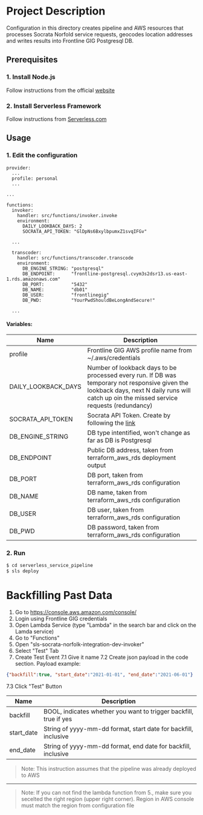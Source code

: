 # Project Description
Configuration in this directory creates pipeline and AWS resources that processes Socrata Norfold service requests, geocodes location addresses and writes results into Frontline GIG Postgresql DB. 


## Prerequisites

### 1. Install Node.js

Follow instructions from the official [website](https://nodejs.org/en/download/)

### 2. Install Serverless Framework

Follow instructions from [Serverless.com](https://www.serverless.com/framework/docs/providers/aws/guide/installation)

## Usage

### 1. Edit the configuration

```sls
provider:
  ...
  profile: personal
  ...

...

functions:
  invoker:
    handler: src/functions/invoker.invoke
    environment:
      DAILY_LOOKBACK_DAYS: 2
      SOCRATA_API_TOKEN: "GlDpNs6BxylbpumxZ1svqIFGv"

  ...

  transcoder:
    handler: src/functions/transcoder.transcode
    environment:
      DB_ENGINE_STRING: "postgresql"
      DB_ENDPOINT:      "frontline-postgresql.cvym3s2dsr13.us-east-1.rds.amazonaws.com"
      DB_PORT:          "5432"
      DB_NAME:          "db01"
      DB_USER:          "frontlinegig"
      DB_PWD:           "YourPwdShouldBeLongAndSecure!"

  ...

```

#### Variables:

| Name | Description |
|------|-------------|
| profile | Frontline GIG AWS profile name from ~/.aws/credentials |
| DAILY_LOOKBACK_DAYS | Number of lookback days to be processed every run. If DB was temporary not responsive given the lookback days, next N daily runs will catch up oin the missed service requests (redundancy) |
| SOCRATA_API_TOKEN | Socrata API Token. Create by following the [link](https://data.norfolk.gov/login) |
| DB_ENGINE_STRING | DB type intentified, won't change as far as DB is Postgresql |
| DB_ENDPOINT | Public DB address, taken from terraform_aws_rds deployment output |
| DB_PORT | DB port, taken from terraform_aws_rds configuration |
| DB_NAME | DB name, taken from terraform_aws_rds configuration |
| DB_USER | DB user, taken from terraform_aws_rds configuration |
| DB_PWD | DB password, taken from terraform_aws_rds configuration |

### 2. Run

```bash
$ cd serverless_service_pipeline
$ sls deploy
```


# Backfilling Past Data

1. Go to https://console.aws.amazon.com/console/
2. Login using Frontline GIG credentials
3. Open Lambda Service (type "Lambda" in the search bar and click on the Lamda service)
4. Go to "Functions"
5. Open "sls-socrata-norfolk-integration-dev-invoker"
6. Select "Test" Tab
7. Create Test Event
7.1 Give it name
7.2 Create json payload in the code section. Payload example:
```json
{"backfill":true, "start_date":"2021-01-01", "end_date":"2021-06-01"}
```
7.3 Click "Test" Button

| Name | Description |
|------|-------------|
| backfill | BOOL, indicates whether you want to trigger backfill, true if yes |
| start_date | String of yyyy-mm-dd format, start date for backfill, inclusive |
| end_date | String of yyyy-mm-dd format, end date for backfill, inclusive | 

> Note: This instruction assumes that the pipeline was already deployed to AWS
-----
> Note: If you can not find the lambda function from 5., make sure you secelted the right region (upper right corner). Region in AWS console must match the region from configuration file

